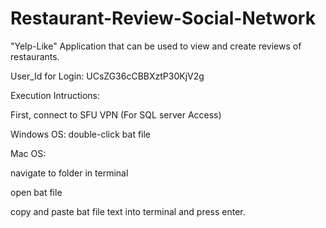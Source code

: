 # Restaurant-Review-Social-Network
"Yelp-Like" Application that can be used to view and create reviews of restaurants.


User_Id for Login: UCsZG36cCBBXztP30KjV2g

Execution Intructions:

First, connect to SFU VPN (For SQL server Access)


Windows OS: double-click bat file


Mac OS: 

navigate to folder in terminal

open bat file

copy and paste bat file text into terminal and press enter.

